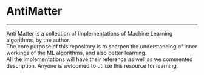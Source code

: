 # AntiMatter 
<hr>
Anti Matter is a collection of implementations of Machine Learning algorithms, by the author. 
<br>
The core purpose of this repository is to sharpen the understanding of inner workings of the ML algorithms, and also better learning.
<br>
All the implementations will have their reference as well as we commented description. Anyone is welcomed to utilize this resource for learning.